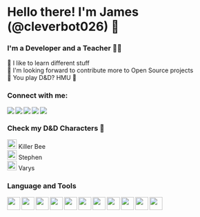 # Hello there! I'm James (@cleverbot026) 👋

### I'm a Developer and a Teacher 👨‍💻

📌 I like to learn different stuff <br/>
📌 I'm looking forward to contribute more to Open Source projects <br/>
📌 You play D&D? HMU 🤙


### Connect with me:

[<img align="left" src="https://img.icons8.com/ios-glyphs/30/000000/facebook-new.png"/>][facebook]
[<img align="left" src="https://img.icons8.com/ios-glyphs/30/000000/twitter.png"/>][twitter]
[<img align="left" src="https://img.icons8.com/ios-glyphs/30/000000/instagram-new.png"/>][instagram]
[<img align="left" src="https://img.icons8.com/ios-glyphs/30/000000/linkedin.png"/>][linkedin]
[<img src="https://img.icons8.com/ios-glyphs/30/000000/reddit.png"/>][reddit]

### Check my D&D Characters 🎲

[<img width="22px" src="https://img.icons8.com/color/48/000000/katana.png"/>][killerbee] Killer Bee 
<br/>
[<img width="22px" src="https://img.icons8.com/color/48/000000/illuminati-symbol.png"/>][stephen] Stephen
<br/>
[<img width="22px" src="https://img.icons8.com/color/48/000000/mage-staff.png"/>][varys] Varys

### Language and Tools

[<img align="left" width="30px" src="https://img.icons8.com/color/48/000000/sublime-text.png"/>][sublime]
[<img align="left" width="30px" src="https://img.icons8.com/color/48/000000/html-5.png"/>][html5]
[<img align="left" width="30px" src="https://img.icons8.com/color/48/000000/css3.png"/>][css3]
[<img align="left" width="30px" src="https://img.icons8.com/color/48/000000/javascript.png"/>][js]
[<img align="left" width="30px" src="https://img.icons8.com/officel/40/000000/react.png"/>][reactjs]
[<img align="left" width="30px" src="https://img.icons8.com/color/48/000000/bootstrap.png"/>][boot]
[<img align="left" width="30px" src="https://img.icons8.com/offices/30/000000/php-logo.png"/>][php]
[<img align="left" width="30px" src="https://img.icons8.com/windows/32/000000/laravel.png"/>][laravel]
[<img align="left" width="30px" src="https://img.icons8.com/ios-filled/50/000000/mysql-logo.png"/>][mysql]
[<img align="left" width="30px" src="https://img.icons8.com/color/48/000000/git.png"/>][git]
[<img align="left" width="30px" src="https://img.icons8.com/ios-glyphs/30/000000/github.png"/>][github]

<br/>


[killerbee]: https://ddb.ac/characters/26187755/aJmpqg
[varys]: https://ddb.ac/characters/26183754/P8egaU
[stephen]: https://ddb.ac/characters/26192620/J3MOaO

[facebook]: https://fb.me/james.labnao
[twitter]: https://www.twitter.com/jameslovenow
[instagram]: https://www.instagram.com/jameslovenow
[linkedin]: https://www.linkedin.com/in/jameslabnao
[reddit]: https://wwww.reddit.com/u/jameslovenow

[sublime]: https://www.sublimetext.com/
[html5]: https://www.w3schools.com/html/ 
[css3]: https://www.w3schools.com/css/
[js]: https://www.javascript.com/
[reactjs]: https://reactjs.org/
[boot]: https://getbootstrap.com/
[php]: https://www.php.net/
[laravel]: https://laravel.com/
[mysql]: https://www.mysql.com/
[git]: https://git-scm.com/
[github]: https://www.github.com/cleverbot026
